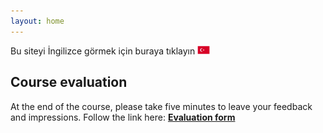 ```yaml
---
layout: home
---
```


Bu siteyi İngilizce görmek için buraya tıklayın [<img src="_images/flag_tur.png"  width="20">](https://juanvesga.github.io/ide-modelling-R-ankara-turkish/)


## Course evaluation 
 
At the end of the course, please take five minutes to leave your feedback and impressions.
Follow the link here: [**Evaluation form**](https://docs.google.com/forms/d/e/1FAIpQLSemI_7B5dAMQeC0l59wxr9OUoSc3rZXB_Kf4SOVA0Xxko7pVA/viewform?usp=sf_link)